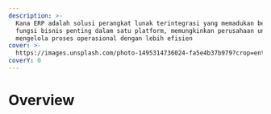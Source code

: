 ```yaml
---
description: >-
  Kana ERP adalah solusi perangkat lunak terintegrasi yang memadukan berbagai
  fungsi bisnis penting dalam satu platform, memungkinkan perusahaan untuk
  mengelola proses operasional dengan lebih efisien
cover: >-
  https://images.unsplash.com/photo-1495314736024-fa5e4b37b979?crop=entropy&cs=srgb&fm=jpg&ixid=M3wxOTcwMjR8MHwxfHNlYXJjaHw4fHxjb21wYW55fGVufDB8fHx8MTY5MDM2OTk1OXww&ixlib=rb-4.0.3&q=85
coverY: 0
---
```


# Overview


